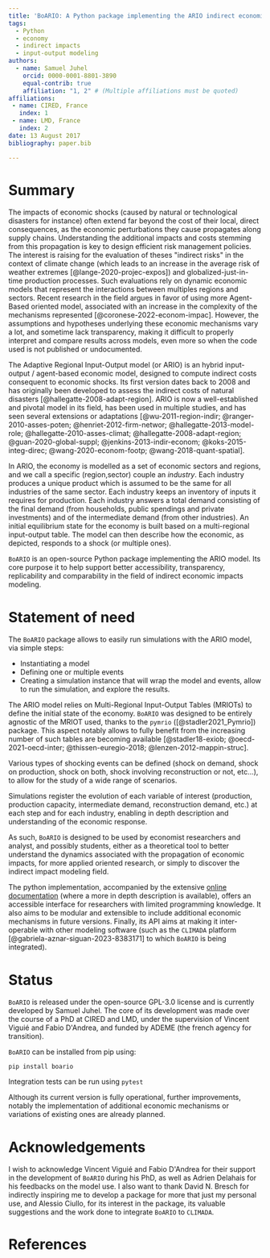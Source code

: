 ```yaml
---
title: 'BoARIO: A Python package implementing the ARIO indirect economic cost model'
tags:
  - Python
  - economy
  - indirect impacts
  - input-output modeling
authors:
  - name: Samuel Juhel
    orcid: 0000-0001-8801-3890
    equal-contrib: true
    affiliation: "1, 2" # (Multiple affiliations must be quoted)
affiliations:
 - name: CIRED, France
   index: 1
 - name: LMD, France
   index: 2
date: 13 August 2017
bibliography: paper.bib

---
```


# Summary

The impacts of economic shocks (caused by natural or technological disasters for
instance) often extend far beyond the cost of their local, direct
consequences, as the economic perturbations they cause propagates along supply
chains. Understanding the additional impacts and costs stemming from this
propagation is key to design efficient risk management policies. The interest is raising
for the evaluation of theses "indirect risks" in the context of
climate change (which leads to an increase in the average risk of weather extremes
[@lange-2020-projec-expos]) and globalized-just-in-time production processes.
Such evaluations rely on dynamic economic models that represent the interactions
between multiples regions and sectors. Recent research in the field argues in
favor of using more Agent-Based oriented model, associated with an increase in
the complexity of the mechanisms represented [@coronese-2022-econom-impac].
However, the assumptions and hypotheses underlying these economic mechanisms
vary a lot, and sometime lack transparency, making it difficult to properly
interpret and compare results across models, even more so when the code used is
not published or undocumented.

The Adaptive Regional Input-Output model (or ARIO) is an hybrid input-output /
agent-based economic model, designed to compute indirect costs consequent to
economic shocks. Its first version dates back to 2008 and has originally been
developed to assess the indirect costs of natural disasters
[@hallegatte-2008-adapt-region]. ARIO is now a well-established and pivotal
model in its field, has been used in multiple studies, and has seen several
extensions or adaptations [@wu-2011-region-indir; @ranger-2010-asses-poten;
@henriet-2012-firm-networ; @hallegatte-2013-model-role;
@hallegatte-2010-asses-climat; @hallegatte-2008-adapt-region;
@guan-2020-global-suppl; @jenkins-2013-indir-econom; @koks-2015-integ-direc;
@wang-2020-econom-footp; @wang-2018-quant-spatial].

In ARIO, the economy is modelled as a set of economic sectors and regions, and
we call a specific (region,sector) couple an *industry*. Each industry produces
a unique product which is assumed to be the same for all industries of the same
sector. Each industry keeps an inventory of inputs it requires for production.
Each industry answers a total demand consisting of the final demand (from
households, public spendings and private investments) and of the intermediate
demand (from other industries). An initial equilibrium state for the economy is
built based on a multi-regional input-output table. The model can then describe
how the economic, as depicted, responds to a shock (or multiple ones).

`BoARIO` is an open-source Python package implementing the ARIO model. Its core
purpose it to help support better accessibility, transparency, replicability and
comparability in the field of indirect economic impacts modeling.

# Statement of need

The `BoARIO` package allows to easily run simulations with the ARIO model, via
simple steps:
- Instantiating a model
- Defining one or multiple events
- Creating a simulation instance that will wrap the model and events, allow to
  run the simulation, and explore the results.

The ARIO model relies on Multi-Regional Input-Output Tables (MRIOTs) to define
the initial state of the economy. `BoARIO` was designed to be entirely agnostic
of the MRIOT used, thanks to the `pymrio` ([@stadler2021_Pymrio]) package. This
aspect notably allows to fully benefit from the increasing number of such tables
are becoming available [@stadler18-exiob; @oecd-2021-oecd-inter;
@thissen-euregio-2018; @lenzen-2012-mappin-struc].

Various types of shocking events can be defined (shock on demand, shock on
production, shock on both, shock involving reconstruction or not, etc...), to
allow for the study of a wide range of scenarios.

Simulations register the evolution of each variable of interest (production,
production capacity, intermediate demand, reconstruction demand, etc.) at each step
and for each industry, enabling in depth description and understanding of the economic response.

As such, `BoARIO` is designed to be used by economist researchers and analyst,
and possibly students, either as a theoretical tool to better understand the
dynamics associated with the propagation of economic impacts, for more applied
oriented research, or simply to discover the indirect impact modeling field.

The python implementation, accompanied by the extensive [online
documentation](https://spjuhel.github.io/BoARIO/) (where a more in depth
description is available), offers an accessible interface for researchers with
limited programming knowledge. It also aims to be modular and extensible to
include additional economic mechanisms in future versions. Finally, its API aims
at making it inter-operable with other modeling software (such as the `CLIMADA`
platform [@gabriela-aznar-siguan-2023-8383171] to which `BoARIO` is being
integrated).

# Status

`BoARIO` is released under the open-source GPL-3.0 license and is currently
developed by Samuel Juhel. The core of its development was made over the course
of a PhD at CIRED and LMD, under the supervision of Vincent Viguié and Fabio
D'Andrea, and funded by ADEME (the french agency for transition).

`BoARIO` can be installed from pip using:

    pip install boario

Integration tests can be run using `pytest`

Although its current version is fully operational, further improvements, notably
the implementation of additional economic mechanisms or variations of existing
ones are already planned.

# Acknowledgements

I wish to acknowledge Vincent Viguié and Fabio D'Andrea for their support in the
development of `BoARIO` during his PhD, as well as Adrien Delahais for his
feedbacks on the model use. I also want to thank David N. Bresch for indirectly
inspiring me to develop a package for more that just my personal use, and
Alessio Ciullo, for its interest in the package, its valuable suggestions and
the work done to integrate `BoARIO` to `CLIMADA`.


# References
